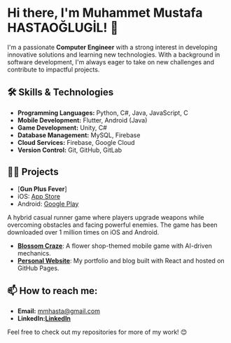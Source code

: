 # Hi there, I'm Muhammet Mustafa HASTAOĞLUGİL! 👋

I'm a passionate **Computer Engineer** with a strong interest in developing innovative solutions and learning new technologies. With a background in software development, I'm always eager to take on new challenges and contribute to impactful projects.

## 🛠 Skills & Technologies
- **Programming Languages:** Python, C#, Java, JavaScript, C
- **Mobile Development:** Flutter, Android (Java)
- **Game Development:** Unity, C#
- **Database Management:** MySQL, Firebase
- **Cloud Services:** Firebase, Google Cloud
- **Version Control:** Git, GitHub, GitLab

## 👨‍💻 Projects
- [**Gun Plus Fever**]  
- iOS: [App Store](https://apps.apple.com/tr/app/gun-plus-fever/id6449928628)  
- Android: [Google Play](https://play.google.com/store/apps/details?id=com.BoomCodes.GunPlusFever&hl=en)

A hybrid casual runner game where players upgrade weapons while overcoming obstacles and facing powerful enemies. The game has been downloaded over 1 million times on iOS and Android.

- [**Blossom Craze**](https://github.com/username/blossomcraze): A flower shop-themed mobile game with AI-driven mechanics.
- [**Personal Website**](https://github.com/username/personal-website): My portfolio and blog built with React and hosted on GitHub Pages.

## 📫 How to reach me:
- **Email:** mmhasta@gmail.com
- **LinkedIn:**[**LinkedIn**](https://www.linkedin.com/in/muhammet-mustafa-hastao%C4%9Flugil-420999236/)

Feel free to check out my repositories for more of my work! 😊

